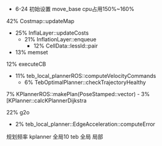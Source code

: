 - 6-24
初始设置
move_base cpu占用150%~160%

42% Costmap::updateMap
- 25% InflaLayer::updateCosts
	- 21% InflationLayer::enqueue
		- 12% CellData::lessId::pair 
- 13% memset

12% executeCB
- 11% teb_local_plannerROS::computeVelocityCommands
	- 6% TebOptimalPlanner::checkTrajectoryHealthy

7% KPlannerROS::makePlan(PoseStamped::vector)
	- 3% [KPlanner::calcKPlannerDijkstra

22% g2o
- 2% teb_local_planner::EdgeAcceleration::computeError

规划频率
kplanner 全局10 
teb 全局 局部
